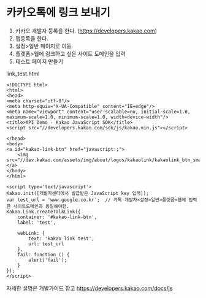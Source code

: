 카카오톡에 링크 보내기
==================
1. 카카오 개발자 등록을 한다. (https://developers.kakao.com)
2. 앱등록을 한다.
3. 설정>일반 페이지로 이동
4. 플랫폼>웹에 링크하고 싶은 사이트 도메인을 입력
5. 테스트 페이지 만들기

link_test.html

	<!DOCTYPE html>
	<html>
	<head>
	<meta charset="utf-8"/>
	<meta http-equiv="X-UA-Compatible" content="IE=edge"/>
	<meta name="viewport" content="user-scalable=no, initial-scale=1.0, maximum-scale=1.0, minimum-scale=1.0, width=device-width"/>
	<title>API Demo - Kakao JavaScript SDK</title>
	<script src="//developers.kakao.com/sdk/js/kakao.min.js"></script>

	</head>
	<body>
	<a id="kakao-link-btn" href="javascript:;">
		<img src="//dev.kakao.com/assets/img/about/logos/kakaolink/kakaolink_btn_small.png"/>
	</a>
	</body>
	</html>

	<script type='text/javascript'>
	Kakao.init([개발자센터에서 발급받은 JavaScript key 입력]);
	var test_url = 'www.google.co.kr';	// 카톡 개발자>설정>일반>플랫폼>웹에 입력한 사이트도메인과 동일해야함.
	Kakao.Link.createTalkLink({
		container: '#kakao-link-btn',
		label: 'test',

		webLink: {
			text: 'kakao link test',
			url: test_url
		},
		fail: function () {
			alert('fail');
		}
	});
	</script>
	
	
자세한 설명은 개발가이드 참고
https://developers.kakao.com/docs/js